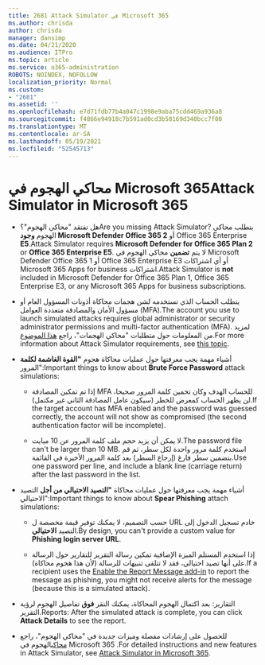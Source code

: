 ```yaml
---
title: 2681 Attack Simulator في Microsoft 365
ms.author: chrisda
author: chrisda
manager: dansimp
ms.date: 04/21/2020
ms.audience: ITPro
ms.topic: article
ms.service: o365-administration
ROBOTS: NOINDEX, NOFOLLOW
localization_priority: Normal
ms.custom:
- "2681"
ms.assetid: ''
ms.openlocfilehash: e7d71fdb77b4a047c1998e9aba75cdd469a936a8
ms.sourcegitcommit: f4866e94918c7b591ad0cd3b58169d340bcc7f00
ms.translationtype: MT
ms.contentlocale: ar-SA
ms.lasthandoff: 05/19/2021
ms.locfileid: "52545713"
---
```

# <a name="attack-simulator-in-microsoft-365"></a><span data-ttu-id="5ec10-102">محاكي الهجوم في Microsoft 365</span><span class="sxs-lookup"><span data-stu-id="5ec10-102">Attack Simulator in Microsoft 365</span></span>

- <span data-ttu-id="5ec10-103">هل تفتقد "محاكي الهجوم"؟</span><span class="sxs-lookup"><span data-stu-id="5ec10-103">Are you missing Attack Simulator?</span></span> <span data-ttu-id="5ec10-104">يتطلب محاكي الهجوم **وجود Microsoft Defender Office 365 2** أو Office 365 Enterprise **E5**.</span><span class="sxs-lookup"><span data-stu-id="5ec10-104">Attack Simulator requires **Microsoft Defender for Office 365 Plan 2** or **Office 365 Enterprise E5**.</span></span> <span data-ttu-id="5ec10-105">لا يتم **تضمين** محاكي الهجوم في Microsoft Defender Office 365 1 أو Office 365 Enterprise E3 أو أي اشتراكات Microsoft 365 Apps for business اشتراكات.</span><span class="sxs-lookup"><span data-stu-id="5ec10-105">Attack Simulator is **not** included in Microsoft Defender for Office 365 Plan 1, Office 365 Enterprise E3, or any Microsoft 365 Apps for business subscriptions.</span></span>

- <span data-ttu-id="5ec10-106">يتطلب الحساب الذي تستخدمه لشن هجمات محاكاة أذونات المسؤول العام أو مسؤول الأمان والمصادقة متعددة العوامل (MFA).</span><span class="sxs-lookup"><span data-stu-id="5ec10-106">The account you use to launch simulated attacks requires global administrator or security administrator permissions and multi-factor authentication (MFA).</span></span> <span data-ttu-id="5ec10-107">لمزيد من المعلومات حول متطلبات "محاكي الهجمات"، راجع [هذا الموضوع](/microsoft-365/security/office-365-security/attack-simulator).</span><span class="sxs-lookup"><span data-stu-id="5ec10-107">For more information about Attack Simulator requirements, see [this topic](/microsoft-365/security/office-365-security/attack-simulator).</span></span>

- <span data-ttu-id="5ec10-108">أشياء مهمة يجب معرفتها حول عمليات محاكاة هجوم **"القوة الغاشمة لكلمة** المرور":</span><span class="sxs-lookup"><span data-stu-id="5ec10-108">Important things to know about **Brute Force Password** attack simulations:</span></span>

  - <span data-ttu-id="5ec10-109">إذا تم تمكين المصادقة MFA للحساب الهدف وكان تخمين كلمة المرور صحيحا، لن يظهر الحساب كمعرض للخطر (سيكون عامل المصادقة الثاني غير مكتمل).</span><span class="sxs-lookup"><span data-stu-id="5ec10-109">If the target account has MFA enabled and the password was guessed correctly, the account will not show as compromised (the second authentication factor will be incomplete).</span></span>

  - <span data-ttu-id="5ec10-110">لا يمكن أن يزيد حجم ملف كلمة المرور عن 10 مبايت.</span><span class="sxs-lookup"><span data-stu-id="5ec10-110">The password file can't be larger than 10 MB.</span></span> <span data-ttu-id="5ec10-111">استخدم كلمة مرور واحدة لكل سطر، ثم قم بتضمين سطر فارغ (إرجاع السطر) بعد كلمة المرور الأخيرة في القائمة.</span><span class="sxs-lookup"><span data-stu-id="5ec10-111">Use one password per line, and include a blank line (carriage return) after the last password in the list.</span></span>

- <span data-ttu-id="5ec10-112">أشياء مهمة يجب معرفتها حول عمليات محاكاة **"التصيد الاحتيالي من أجل** التصيد الاحتيالي":</span><span class="sxs-lookup"><span data-stu-id="5ec10-112">Important things to know about **Spear Phishing** attach simulations:</span></span>

  - <span data-ttu-id="5ec10-113">حسب التصميم، لا يمكنك توفير قيمة مخصصة ل URL خادم تسجيل الدخول إلى التصيد **الاحتيالي**.</span><span class="sxs-lookup"><span data-stu-id="5ec10-113">By design, you can't provide a custom value for **Phishing login server URL**.</span></span>

  - <span data-ttu-id="5ec10-114">إذا استخدم المستلم [](/microsoft-365/security/office-365-security/enable-the-report-message-add-in) الميزة الإضافية تمكين رسالة التقرير للتقارير حول الرسالة على أنها تصيد احتيالي، فقد لا تتلقى تنبيهات للرسالة (لأن هذا هجوم محاكاة).</span><span class="sxs-lookup"><span data-stu-id="5ec10-114">If a recipient uses the [Enable the Report Message add-in](/microsoft-365/security/office-365-security/enable-the-report-message-add-in) to report the message as phishing, you might not receive alerts for the message (because this is a simulated attack).</span></span>

- <span data-ttu-id="5ec10-115">التقارير: بعد اكتمال الهجوم المحاكاة، يمكنك النقر **فوق** تفاصيل الهجوم لرؤية التقرير.</span><span class="sxs-lookup"><span data-stu-id="5ec10-115">Reports: After the simulated attack is complete, you can click **Attack Details** to see the report.</span></span>

- <span data-ttu-id="5ec10-116">للحصول على إرشادات مفصلة وميزات جديدة في "محاكي الهجوم"، راجع [محاكي](/microsoft-365/security/office-365-security/attack-simulator)الهجوم في Microsoft 365 .</span><span class="sxs-lookup"><span data-stu-id="5ec10-116">For detailed instructions and new features in Attack Simulator, see [Attack Simulator in Microsoft 365](/microsoft-365/security/office-365-security/attack-simulator).</span></span>
